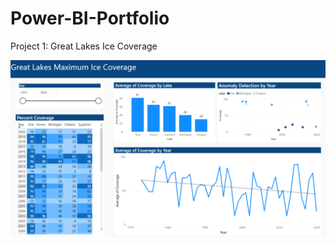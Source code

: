 # Power-BI-Portfolio

Project 1: Great Lakes Ice Coverage

![](https://github.com/jason-paulose/Power-BI-Portfolio/blob/main/Great%20Lakes%20Ice%20Coverage%20-%20Power%20BI%20Desktop.png)
